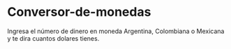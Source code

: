 # Conversor-de-monedas
Ingresa el número de dinero en moneda Argentina, Colombiana o Mexicana y te dira cuantos dolares tienes.
